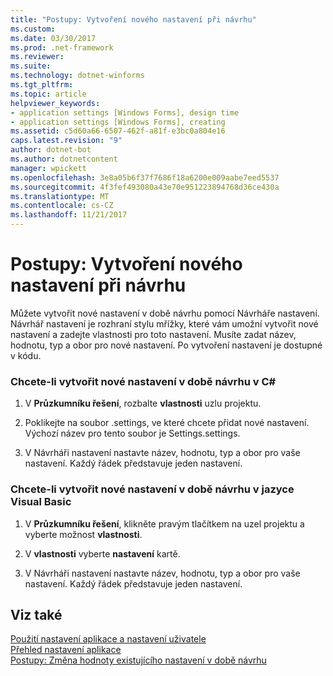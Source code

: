 ```yaml
---
title: "Postupy: Vytvoření nového nastavení při návrhu"
ms.custom: 
ms.date: 03/30/2017
ms.prod: .net-framework
ms.reviewer: 
ms.suite: 
ms.technology: dotnet-winforms
ms.tgt_pltfrm: 
ms.topic: article
helpviewer_keywords:
- application settings [Windows Forms], design time
- application settings [Windows Forms], creating
ms.assetid: c5d60a66-6507-462f-a81f-e3bc0a804e16
caps.latest.revision: "9"
author: dotnet-bot
ms.author: dotnetcontent
manager: wpickett
ms.openlocfilehash: 3e8a05b6f37f7686f18a6200e009aabe7eed5537
ms.sourcegitcommit: 4f3fef493080a43e70e951223894768d36ce430a
ms.translationtype: MT
ms.contentlocale: cs-CZ
ms.lasthandoff: 11/21/2017
---
```

# <a name="how-to-create-a-new-setting-at-design-time"></a>Postupy: Vytvoření nového nastavení při návrhu
Můžete vytvořit nové nastavení v době návrhu pomocí Návrháře nastavení. Návrhář nastavení je rozhraní stylu mřížky, které vám umožní vytvořit nové nastavení a zadejte vlastnosti pro toto nastavení. Musíte zadat název, hodnotu, typ a obor pro nové nastavení. Po vytvoření nastavení je dostupné v kódu.  
  
### <a name="to-create-a-new-setting-at-design-time-in-c"></a>Chcete-li vytvořit nové nastavení v době návrhu v C#  
  
1.  V **Průzkumníku řešení**, rozbalte **vlastnosti** uzlu projektu.  
  
2.  Poklikejte na soubor .settings, ve které chcete přidat nové nastavení. Výchozí název pro tento soubor je Settings.settings.  
  
3.  V Návrháři nastavení nastavte název, hodnotu, typ a obor pro vaše nastavení. Každý řádek představuje jeden nastavení.  
  
### <a name="to-create-a-new-setting-at-design-time-in-visual-basic"></a>Chcete-li vytvořit nové nastavení v době návrhu v jazyce Visual Basic  
  
1.  V **Průzkumníku řešení**, klikněte pravým tlačítkem na uzel projektu a vyberte možnost **vlastnosti**.  
  
2.  V **vlastnosti** vyberte **nastavení** kartě.  
  
3.  V Návrháři nastavení nastavte název, hodnotu, typ a obor pro vaše nastavení. Každý řádek představuje jeden nastavení.  
  
## <a name="see-also"></a>Viz také  
 [Použití nastavení aplikace a nastavení uživatele](../../../../docs/framework/winforms/advanced/using-application-settings-and-user-settings.md)  
 [Přehled nastavení aplikace](../../../../docs/framework/winforms/advanced/application-settings-overview.md)  
 [Postupy: Změna hodnoty existujícího nastavení v době návrhu](../../../../docs/framework/winforms/advanced/how-to-change-the-value-of-an-existing-setting-at-design-time.md)
